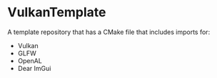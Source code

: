 # VulkanTemplate
A template repository that has a CMake file that includes imports for:
- Vulkan
- GLFW
- OpenAL
- Dear ImGui
